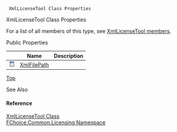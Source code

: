﻿     XmlLicenseTool Class Properties                                                   

XmlLicenseTool Class Properties

For a list of all members of this type, see [XmlLicenseTool members](FChoice.Common~FChoice.Common.Licensing.XmlLicenseTool_members.md).

Public Properties

|   | Name | Description |
| --- | --- | --- |
| ![Public Property](dotnetimages/publicProperty.png) | [XmlFilePath](FChoice.Common~FChoice.Common.Licensing.XmlLicenseTool~XmlFilePath.md) |   |

[Top](#top)

See Also

#### Reference

[XmlLicenseTool Class](FChoice.Common~FChoice.Common.Licensing.XmlLicenseTool.md)  
[FChoice.Common.Licensing Namespace](FChoice.Common~FChoice.Common.Licensing_namespace.md)